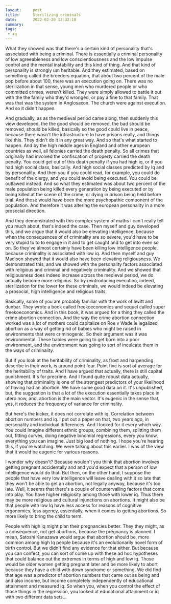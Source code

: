 ```yaml
---
layout:     post
title:      Sterilizing criminals
date:       2022-02-20 12:32:18
summary:    
tags:
 - iq
---
```


What they showed was that there's a certain kind of personality that's associated with being a criminal. There is essentially a criminal personality of low agreeableness and low conscientiousness and the low impulse control and the mental instability and this kind of thing. And that kind of personality is strongly um heritable. And they estimated, based on something called the breeders equation, that about two percent of the male pop before about 100, there was an execution going on. There was no sterilization in that sense, young men who murdered people or who committed crimes, weren't killed. They were simply allowed to battle it out with the the family who they'd wronged, or pay a fine to that family. That was that was the system in Anglosaxon. The church were against execution. And so it didn't happen. 

And gradually, as as the medieval period came along, then suddenly this view developed, the the good should be removed, the bad should be removed, should be killed, basically so the good could live in peace, because there wasn't the infrastructure to have prisons really, and things like this. They didn't do it in any great way. And so that's what started to happen. And by the high middle ages in England and other european countries as well, all felonies carried the death penalty. So all crimes that originally had involved the confiscation of property carried the death penalty. You could get out of this death penalty if you had high iq, or if you had high social class, basically. And high social classes predicted by Iq and by personality. And then you if you could read, for example, you could do benefit of the clergy, and you could avoid being executed. You could be outlawed instead. And so what they estimated was about two percent of the male population being killed every generation by being executed or by being killed at the scene of the crime, or dying in prison being held before trial. And those would have been the more psychopathic component of the population. And therefore it was altering the european personality in a more prosocial direction.

And they demonstrated with this complex system of maths I can't really tell you much about, that's indeed the case. Then myself and guy developed this, and we argue that it would also be elevating intelligence, because when the consequences of of criminality are so severe, you'd have to be very stupid to to to engage in it and to get caught and to get into even so on. So they've almost certainly have been killing low intelligence people, because criminality is associated with low iq. And then myself and guy Madison showed that it would also have been elevating religiousness. We demonstrated this, and we showed with the personality factors associated with religious and criminal and negatively criminality. And we showed that religiousness does indeed increase across the medieval period, we do actually become more religious. So by reintroducing execution, indeed, sterilization for the lower for these criminals, we would indeed be elevating a prosocial, high intelligence and religious traits.

Basically, some of you are probably familiar with the work of levitt and dunbar. They wrote a book called freekoeconomics and sequel called super freekoeconomics. And in this book, it was argued for a thing they called the crime abortion connection. And the way the crime abortion connection worked was a lot of mothers could capitalize on Roe v Wade ie legalized abortion as a way of getting rid of babies who might be raised in environments that were criminogenic. So their argument was it was environmental. These babies were going to get born into a poor environment, and the environment was going to sort of inculcate them in the ways of criminality.

But if you look at the heritability of criminality, as frost and harpending describe in their work, is around point four. Point five is sort of average for the heritability of traits. And I have argued that actually, there is still capital punishment. It's for precrime. And I found quite robust data actually, showing that criminality is one of the strongest predictors of your likelihood of having had an abortion. We have some good data on it. It's unpublished, but, the suggestion is that a lot of the execution essentially takes place in utero now, and, abortion is the main vector. It's eugenic in the sense that, yes, it reduces the frequency of variance for criminality.

But here's the kicker, it does not correlate with iq. Correlation between abortion numbers and iq. I put out a paper on that, two years ago, in personality and individual differences. And I looked for it every which way. You could imagine different ethnic groups, combining them, splitting them out, fitting curves, doing negative binomial regressions, every you know, everything you can imagine. Just big load of nothing. I hope you're hearing this, if you're watching. We were talking about this earlier. I was of the view that it would be eugenic for various reasons.

I wonder why doesn't? Because wouldn't you think that abortion involves getting pregnant accidentally and and you'd expect that a person of low intelligence would do that. But then, on the other hand, I suppose the people that have very low intelligence will leave dealing with it so late that they won't be able to get an abortion, not legally anyway, because it's too late. Well, it seems that there's a couple of countervailing factors that come into play. You have higher religiosity among those with lower iq. Thus there may be more religious and cultural injunctions on abortions. It might also be that people with low Iq have less access for reasons of cognitive ergonomics, less agency, essentially, when it comes to getting abortions. So more likely to bring the child to term.

People with high iq might plan their pregnancies better. They they might, as a consequence, not get abortions, because the pregnancy is planned. I mean, Satoshi Kanazawa would argue that abortion should be, more common among high Iq people because it's an evolutionarily novel form of birth control. But we didn't find any evidence for that either. But because you can confect, you can sort of come up with these ad hoc hypotheses that could balance out the extremes in terms of high and low iq. Those would be older women getting pregnant later and be more likely to abort because they have a child with down syndrome or something. We did find that age was a predictor of abortion numbers that came out as being and and also income, but income completely independently of educational attainment and measured iq. So when you, when you control the effect of those things in the regression, you looked at educational attainment or iq with two different data sets...